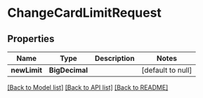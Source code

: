# ChangeCardLimitRequest
## Properties

| Name | Type | Description | Notes |
|------------ | ------------- | ------------- | -------------|
| **newLimit** | **BigDecimal** |  | [default to null] |

[[Back to Model list]](../../README.md#documentation-for-models) [[Back to API list]](../../README.md#documentation-for-api-endpoints) [[Back to README]](../../README.md)

